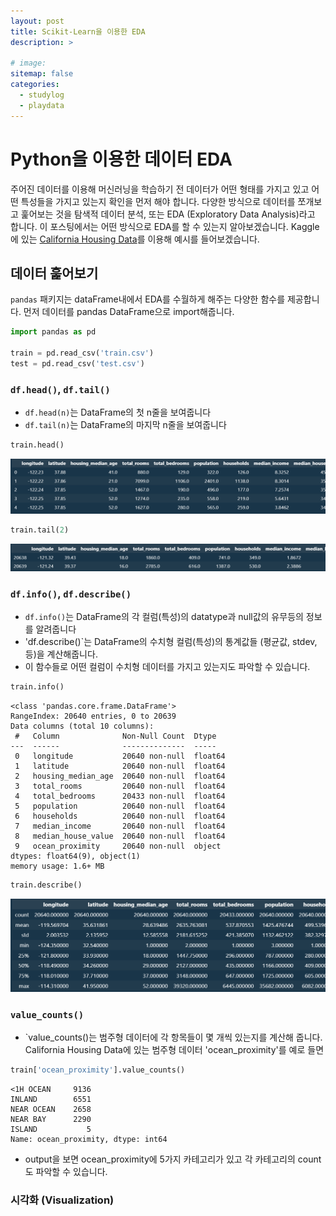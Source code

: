 ```yaml
---
layout: post
title: Scikit-Learn을 이용한 EDA
description: >
    
# image: 
sitemap: false
categories:
  - studylog
  - playdata
---
```


# Python을 이용한 데이터 EDA

주어진 데이터를 이용해 머신러닝을 학습하기 전 데이터가 어떤 형태를 가지고 있고 어떤 특성들을 가지고 있는지 확인을 먼저 해야 합니다. 다양한 방식으로 데이터를 쪼개보고 훑어보는 것을 탐색적 데이터 분석, 또는 EDA (Exploratory Data Analysis)라고 합니다. 이 포스팅에서는 어떤 방식으로 EDA를 할 수 있는지 알아보겠습니다. Kaggle에 있는 [California Housing Data](https://www.kaggle.com/datasets/camnugent/california-housing-prices)를 이용해 예시를 들어보겠습니다.

## 데이터 훑어보기

`pandas` 패키지는 dataFrame내에서 EDA를 수월하게 해주는 다양한 함수를 제공합니다. 먼저 데이터를 pandas DataFrame으로 import해줍니다.

~~~python
import pandas as pd

train = pd.read_csv('train.csv')
test = pd.read_csv('test.csv')
~~~

### `df.head()`, `df.tail()`
- `df.head(n)`는 DataFrame의 첫 n줄을 보여줍니다
- `df.tail(n)`는 DataFrame의 마지막 n줄을 보여줍니다

~~~python
train.head()
~~~

![califhead](/assets/img/PlayDataNote/califhead.png)

~~~python
train.tail(2)
~~~
![califtail](/assets/img/PlayDataNote/califtail.png)

### `df.info()`, `df.describe()`
- `df.info()`는 DataFrame의 각 컬럼(특성)의 datatype과 null값의 유무등의 정보를 알려줍니다
- 'df.describe()`는 DataFrame의 수치형 컬럼(특성)의 통계값들 (평균값, stdev, 등)을 계산해줍니다.
- 이 함수들로 어떤 컬럼이 수치형 데이터를 가지고 있는지도 파악할 수 있습니다.
~~~python
train.info()
~~~

```
<class 'pandas.core.frame.DataFrame'>
RangeIndex: 20640 entries, 0 to 20639
Data columns (total 10 columns):
 #   Column              Non-Null Count  Dtype  
---  ------              --------------  -----  
 0   longitude           20640 non-null  float64
 1   latitude            20640 non-null  float64
 2   housing_median_age  20640 non-null  float64
 3   total_rooms         20640 non-null  float64
 4   total_bedrooms      20433 non-null  float64
 5   population          20640 non-null  float64
 6   households          20640 non-null  float64
 7   median_income       20640 non-null  float64
 8   median_house_value  20640 non-null  float64
 9   ocean_proximity     20640 non-null  object 
dtypes: float64(9), object(1)
memory usage: 1.6+ MB
```

~~~python
train.describe()
~~~
![califdescribe](/assets/img/PlayDataNote/califdescribe.png)

### `value_counts()`
- `value_counts()는 범주형 데이터에 각 항목들이 몇 개씩 있는지를 계산해 줍니다. California Housing Data에 있는 범주형 데이터 'ocean_proximity'를 예로 들면
  
~~~python
train['ocean_proximity'].value_counts()
~~~

```
<1H OCEAN     9136
INLAND        6551
NEAR OCEAN    2658
NEAR BAY      2290
ISLAND           5
Name: ocean_proximity, dtype: int64
```

- output을 보면 ocean_proximity에 5가지 카테고리가 있고 각 카테고리의 count도 파악할 수 있습니다.

### 시각화 (Visualization)

